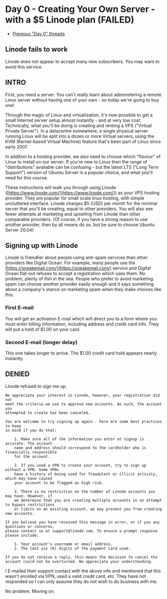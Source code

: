 # Day 0 - Creating Your Own Server - with a $5 Linode plan (FAILED)

* [Previous "Day 0" threads](https://www.reddit.com/r/linuxupskillchallenge/search/?q=Day%200&restrict_sr=1)

## Linode fails to work

Linode does not appear to accept many new subscribers. You may want to avoid this service.

## INTRO

First, you need a server. You can't really learn about administering a remote Linux server without having one of your own - so today we're going to buy one!

Through the magic of Linux and virtualization, it's now possible to get a small Internet server setup almost instantly - and at very low cost. Technically, what you'll be doing is creating and renting a VPS ("Virtual Private Server"). In a datacentre somewhere, a single physical server running Linux will be split into a dozen or more Virtual servers, using the KVM (Kernel-based Virtual Machine) feature that's been part of Linux since early 2007.

In addition to a hosting provider, we also need to choose which "flavour" of Linux to install on our server. If you're new to Linux then the range of "distributions" available can be confusing - but the latest LTS ("Long Term Support") version of Ubuntu Server is a popular choice, and what you'll need for this course.

These instructions will walk you through using Linode ([https://www.linode.com/](https://www.linode.com/)) as your VPS hosting provider. They are popular for small scale linux hosting, with simple uncluttered interface. Linode charges $5 (USD) per month for the minimal server that you'll be creating, equal to other providers. You will also see fewer attempts at marketing and upselling from Linode than other comparable providers. (Of course, if you have a strong reason to use another provider, then by all means do so, but be sure to choose Ubuntu Server 20.04)

## Signing up with Linode

Linode is friendlier about people using anti-spam services than other providers like Digital Ocean. For example, many people use the [https://sneakemail.com/](https://sneakemail.com/) service and Digital Ocean flat-out refuses to accept a registration which uses them. No problem, plenty of fish in the sea. People who prefer to avoid marketing spam can choose another provider easily enough and it says something about a company's stance on marketing spam when they make choices like this.

### First E-mail

You will get an activation E-mail which will direct you to a form where you must enter billing information, including address and credit card info. They will put a hold of $1.00 on your card.

### Second E-mail (longer delay)

This one takes longer to arrive. The $1.00 credit card hold appears nearly instantly.

## DENIED

Linode refused to sign me up.

```text
We appreciate your interest in Linode, however, your registration did not
meet the criteria we use to approve new accounts. As such, the account you
attempted to create has been canceled.

You are welcome to try signing up again - here are some best practices to keep
in mind if you do that:

    1. Make sure all of the information you enter at signup is accurate. The account
    name and address should correspond to the cardholder who is financially responsible
    for the account.

    2. If you used a VPN to create your account, try to sign up without a VPN. Some VPNs
    have a history of being used for fraudulent or illicit activity, which may have caused
    your account to be flagged as high risk.

    3. There is no restriction on the number of Linode accounts you may have. However, if
    we determine that you are creating multiple accounts in an attempt to bypass restrictions
    or limits on an existing account, we may prevent you from creating new accounts.

If you believe you have received this message in error, or if you any questions or concerns,
please contact us at support@linode.com. To ensure a prompt response please include:

    1. Your account's username or email address.
    2. The last six (6) digits of the payment card used.

If you do not receive a reply, this means the decision to cancel the account could not be overturned. We appreciate your understanding.
```

I E-mailed their support contact with the above info and mentioned that this wasn't enrolled via VPN, used a valid credit card, etc. They have not responded so I can only assume they do not wish to do business with me.

No problem. Moving on.
